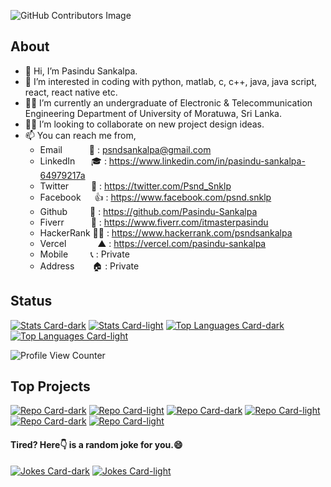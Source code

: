 ![GitHub Contributors Image](https://contrib.rocks/image?repo=Pasindu-Sankalpa/Pasindu-Sankalpa)

## About
- 👋 Hi, I’m Pasindu Sankalpa.
- 👀 I’m interested in coding with python, matlab, c, c++, java, java script, react, react native etc.
- 👨‍🎓 I’m currently an undergraduate of Electronic & Telecommunication Engineering Department of University of Moratuwa, Sri Lanka.
- 🤝🏻 I’m looking to collaborate on new project design ideas.
- 📫 You can reach me from,
  - Email &emsp;&emsp;&ensp; 📧 : psndsankalpa@gmail.com
  - LinkedIn &emsp;&nbsp; 🎓 : https://www.linkedin.com/in/pasindu-sankalpa-64979217a
  - Twitter &emsp;&emsp; 📰 : https://twitter.com/Psnd_Snklp
  - Facebook &emsp; 👍 : https://www.facebook.com/psnd.snklp
  - Github &emsp;&emsp; 💾 : https://github.com/Pasindu-Sankalpa
  - Fiverr &emsp;&emsp;&ensp; 🛒 : https://www.fiverr.com/itmasterpasindu
  - HackerRank 👨‍💻 : https://www.hackerrank.com/psndsankalpa
  - Vercel &emsp;&emsp;&emsp; ▲ : https://vercel.com/pasindu-sankalpa
  - Mobile &emsp;&emsp; 📞 : Private
  - Address &emsp;&ensp; 🏠 : Private

<!--- https://github.com/anuraghazra/github-readme-stats --->
## Status

[![Stats Card-dark](https://github-readme-stats.vercel.app/api?username=Pasindu-Sankalpa&show_icons=true&theme=nightowl)](status#gh-dark-mode-only)
[![Stats Card-light](https://github-readme-stats.vercel.app/api?username=Pasindu-Sankalpa&show_icons=true&theme=solarized-light)](status#gh-light-mode-only)
[![Top Languages Card-dark](https://github-readme-stats.vercel.app/api/top-langs/?username=Pasindu-Sankalpa&langs_count=3&theme=algolia)](lang#gh-dark-mode-only)
[![Top Languages Card-light](https://github-readme-stats.vercel.app/api/top-langs/?username=Pasindu-Sankalpa&langs_count=3&theme=solarized-light)](lang#gh-light-mode-only)

<!--- https://github.com/antonkomarev/github-profile-views-counter --->
![Profile View Counter](https://komarev.com/ghpvc/?username=Pasindu-Sankalpa)

## Top Projects
[![Repo Card-dark](https://github-readme-stats.vercel.app/api/pin/?username=Pasindu-Sankalpa&repo=Aquamate&show_owner=true&include_all_commits=true&theme=tokyonight)](https://aquamate-global.web.app/#gh-dark-mode-only)
[![Repo Card-light](https://github-readme-stats.vercel.app/api/pin/?username=Pasindu-Sankalpa&repo=Aquamate&show_owner=true&include_all_commits=true&theme=swift)](https://aquamate-global.web.app/#gh-light-mode-only)
[![Repo Card-dark](https://github-readme-stats.vercel.app/api/pin/?username=Pasindu-Sankalpa&repo=project-SPARK&show_owner=true&include_all_commits=true&theme=tokyonight)](repo#gh-dark-mode-only)
[![Repo Card-light](https://github-readme-stats.vercel.app/api/pin/?username=Pasindu-Sankalpa&repo=project-SPARK&show_owner=true&include_all_commits=true&theme=swift)](repo#gh-light-mode-only)
[![Repo Card-dark](https://github-readme-stats.vercel.app/api/pin/?username=Pasindu-Sankalpa&repo=mernCrud-FE&show_owner=true&include_all_commits=true&theme=tokyonight)](https://mern-crud-fe.vercel.app/#gh-dark-mode-only)
[![Repo Card-light](https://github-readme-stats.vercel.app/api/pin/?username=Pasindu-Sankalpa&repo=mernCrud-FE&show_owner=true&include_all_commits=true&theme=swift)](https://mern-crud-fe.vercel.app/#gh-light-mode-only)

<!--- https://github.com/ABSphreak/readme-jokes --->
#### Tired? Here👇 is a random joke for you.😄
[![Jokes Card-dark](https://readme-jokes.vercel.app/api?theme=radical)](jokes#gh-dark-mode-only)
[![Jokes Card-light](https://readme-jokes.vercel.app/api?theme=buefy)](jokes#gh-light-mode-only)

<!--- ![Wakatime Week Stats](https://github-readme-stats.vercel.app/api/wakatime?username=willianrod) --->

<!---
Pasindu-Sankalpa/Pasindu-Sankalpa is a ✨ special ✨ repository because its `README.md` (this file) appears on your GitHub profile.
You can click the Preview link to take a look at your changes.
--->
